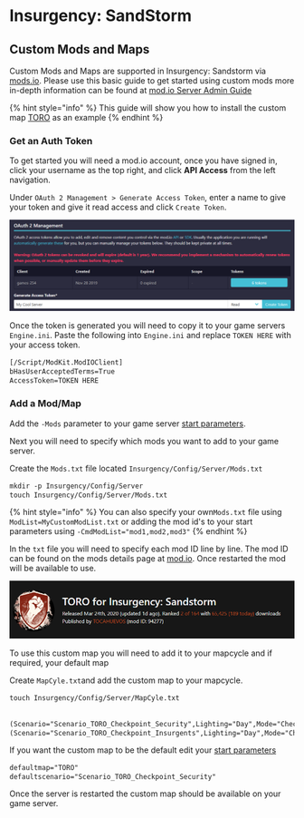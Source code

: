 # Insurgency: SandStorm

## Custom Mods and Maps

Custom Mods and Maps are supported in Insurgency: Sandstorm via [mods.io](https://mods.io/). Please use this basic guide to get started using custom mods more in-depth information can be found at [mod.io Server Admin Guide](https://insurgencysandstorm.mod.io/guides/server-admin-guide)

{% hint style="info" %}
This guide will show you how to install the custom map [TORO](https://insurgencysandstorm.mod.io/toro) as an example
{% endhint %}

### Get an Auth Token

To get started you will need a mod.io account, once you have signed in, click your username as the top right, and click **API Access** from the left navigation.

Under `OAuth 2 Management > Generate Access Token`, enter a name to give your token and give it read access and click `Create Token`.

![](../.gitbook/assets/2568525685image2020-3-17_.png)

Once the token is generated you will need to copy it to your game servers `Engine.ini`. Paste the following into `Engine.ini` and replace `TOKEN HERE` with your access token.

```text
[/Script/ModKit.ModIOClient]
bHasUserAcceptedTerms=True
AccessToken=TOKEN HERE
```

### Add a Mod/Map

Add the `-Mods` parameter to your game server [start parameters](../configuration/start-parameters.md).

Next you will need to specify which mods you want to add to your game server. 

Create the `Mods.txt` file located `Insurgency/Config/Server/Mods.txt` 

```text
mkdir -p Insurgency/Config/Server
touch Insurgency/Config/Server/Mods.txt
```

{% hint style="info" %}
You can also specify your own`Mods.txt` file using `ModList=MyCustomModList.txt` or adding the mod id's to your start parameters using `-CmdModList="mod1,mod2,mod3"`
{% endhint %}

In the `txt` file you will need to specify each mod ID line by line. The mod ID can be found on the mods details page at [mod.io](https://insurgencysandstorm.mod.io/toro). Once restarted the mod will be available to use.

![mod ID: 94277](../.gitbook/assets/toro.png)

To use this custom map you will need to add it to your mapcycle and if required, your default map

Create `MapCyle.txt`and add the custom map to your mapcycle.

```text
touch Insurgency/Config/Server/MapCyle.txt
   
```

```text
(Scenario="Scenario_TORO_Checkpoint_Security",Lighting="Day",Mode="Checkpoint")
(Scenario="Scenario_TORO_Checkpoint_Insurgents",Lighting="Day",Mode="Checkpoint")
```

If you want the custom map to be the default edit your [start parameters](../configuration/start-parameters.md)

```text
defaultmap="TORO"
defaultscenario="Scenario_TORO_Checkpoint_Security"
```

Once the server is restarted the custom map should be available on your game server.



